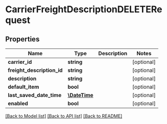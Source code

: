 # CarrierFreightDescriptionDELETERequest

## Properties
Name | Type | Description | Notes
------------ | ------------- | ------------- | -------------
**carrier_id** | **string** |  | [optional] 
**freight_description_id** | **string** |  | [optional] 
**description** | **string** |  | [optional] 
**default_item** | **bool** |  | [optional] 
**last_saved_date_time** | [**\DateTime**](\DateTime.md) |  | [optional] 
**enabled** | **bool** |  | [optional] 

[[Back to Model list]](../README.md#documentation-for-models) [[Back to API list]](../README.md#documentation-for-api-endpoints) [[Back to README]](../README.md)


